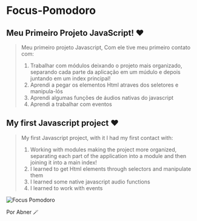 # Focus-Pomodoro
 ## Meu Primeiro Projeto JavaScript! ❤️
 
 > Meu primeiro projeto Javascript, Com ele tive meu primeiro contato com:
 > 1. Trabalhar com módulos deixando o projeto mais organizado, separando cada parte da aplicação em um múdulo e depois juntando em um index principal!
 > 2. Aprendi a pegar os elementos Html atraves dos seletores e manipula-lós
 > 3. Aprendi algumas funções de áudios nativas do javascript
 > 4. Aprendi a trabalhar com eventos

 ## My first Javascript project ❤️

 > My first Javascript project, with it I had my first contact with:
 > 1. Working with modules making the project more organized, separating each part of the application into a module and then joining it into a main index!
 > 2. I learned to get Html elements through selectors and manipulate them
 > 3. I learned some native javascript audio functions
 > 4. I learned to work with events


![Focus Pomodoro](https://user-images.githubusercontent.com/107922389/175777266-36b2de72-b2c9-4d0a-ac55-43ed9cd3e63a.gif)
 <p style="text-aling: center";>Por Abner 🪄</P>
